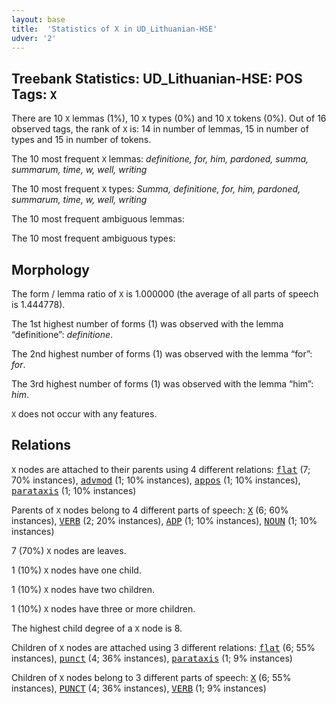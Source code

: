 ```yaml
---
layout: base
title:  'Statistics of X in UD_Lithuanian-HSE'
udver: '2'
---
```


## Treebank Statistics: UD_Lithuanian-HSE: POS Tags: `X`

There are 10 `X` lemmas (1%), 10 `X` types (0%) and 10 `X` tokens (0%).
Out of 16 observed tags, the rank of `X` is: 14 in number of lemmas, 15 in number of types and 15 in number of tokens.

The 10 most frequent `X` lemmas: <em>definitione, for, him, pardoned, summa, summarum, time, w, well, writing</em>

The 10 most frequent `X` types:  <em>Summa, definitione, for, him, pardoned, summarum, time, w, well, writing</em>

The 10 most frequent ambiguous lemmas: 

The 10 most frequent ambiguous types:  



## Morphology

The form / lemma ratio of `X` is 1.000000 (the average of all parts of speech is 1.444778).

The 1st highest number of forms (1) was observed with the lemma “definitione”: <em>definitione</em>.

The 2nd highest number of forms (1) was observed with the lemma “for”: <em>for</em>.

The 3rd highest number of forms (1) was observed with the lemma “him”: <em>him</em>.

`X` does not occur with any features.


## Relations

`X` nodes are attached to their parents using 4 different relations: <tt><a href="lt_hse-dep-flat.html">flat</a></tt> (7; 70% instances), <tt><a href="lt_hse-dep-advmod.html">advmod</a></tt> (1; 10% instances), <tt><a href="lt_hse-dep-appos.html">appos</a></tt> (1; 10% instances), <tt><a href="lt_hse-dep-parataxis.html">parataxis</a></tt> (1; 10% instances)

Parents of `X` nodes belong to 4 different parts of speech: <tt><a href="lt_hse-pos-X.html">X</a></tt> (6; 60% instances), <tt><a href="lt_hse-pos-VERB.html">VERB</a></tt> (2; 20% instances), <tt><a href="lt_hse-pos-ADP.html">ADP</a></tt> (1; 10% instances), <tt><a href="lt_hse-pos-NOUN.html">NOUN</a></tt> (1; 10% instances)

7 (70%) `X` nodes are leaves.

1 (10%) `X` nodes have one child.

1 (10%) `X` nodes have two children.

1 (10%) `X` nodes have three or more children.

The highest child degree of a `X` node is 8.

Children of `X` nodes are attached using 3 different relations: <tt><a href="lt_hse-dep-flat.html">flat</a></tt> (6; 55% instances), <tt><a href="lt_hse-dep-punct.html">punct</a></tt> (4; 36% instances), <tt><a href="lt_hse-dep-parataxis.html">parataxis</a></tt> (1; 9% instances)

Children of `X` nodes belong to 3 different parts of speech: <tt><a href="lt_hse-pos-X.html">X</a></tt> (6; 55% instances), <tt><a href="lt_hse-pos-PUNCT.html">PUNCT</a></tt> (4; 36% instances), <tt><a href="lt_hse-pos-VERB.html">VERB</a></tt> (1; 9% instances)

